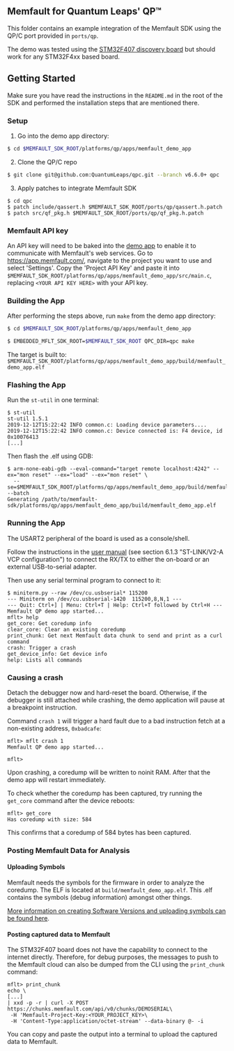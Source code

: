 ## Memfault for Quantum Leaps' QP™

This folder contains an example integration of the Memfault SDK using the QP/C
port provided in `ports/qp`.

The demo was tested using the
[STM32F407 discovery board](https://www.st.com/en/evaluation-tools/stm32f4discovery.html)
but should work for any STM32F4xx based board.

## Getting Started

Make sure you have read the instructions in the `README.md` in the root of the
SDK and performed the installation steps that are mentioned there.

### Setup

1. Go into the demo app directory:

```bash
$ cd $MEMFAULT_SDK_ROOT/platforms/qp/apps/memfault_demo_app
```

2. Clone the QP/C repo

```bash
$ git clone git@github.com:QuantumLeaps/qpc.git --branch v6.6.0+ qpc
```

3. Apply patches to integrate Memfault SDK

```
$ cd qpc
$ patch include/qassert.h $MEMFAULT_SDK_ROOT/ports/qp/qassert.h.patch
$ patch src/qf_pkg.h $MEMFAULT_SDK_ROOT/ports/qp/qf_pkg.h.patch
```

### Memfault API key

An API key will need to be baked into the [demo app](https://mflt.io/demo-cli)
to enable it to communicate with Memfault's web services. Go to
https://app.memfault.com/, navigate to the project you want to use and select
'Settings'. Copy the 'Project API Key' and paste it into
`$MEMFAULT_SDK_ROOT/platforms/qp/apps/memfault_demo_app/src/main.c`, replacing
`<YOUR API KEY HERE>` with your API key.

### Building the App

After performing the steps above, run `make` from the demo app directory:

```bash
$ cd $MEMFAULT_SDK_ROOT/platforms/qp/apps/memfault_demo_app

$ EMBEDDED_MFLT_SDK_ROOT=$MEMFAULT_SDK_ROOT QPC_DIR=qpc make
```

The target is built to:
`$MEMFAULT_SDK_ROOT/platforms/qp/apps/memfault_demo_app/build/memfault_demo_app.elf`

### Flashing the App

Run the `st-util` in one terminal:

```
$ st-util
st-util 1.5.1
2019-12-12T15:22:42 INFO common.c: Loading device parameters....
2019-12-12T15:22:42 INFO common.c: Device connected is: F4 device, id 0x10076413
[...]
```

Then flash the .elf using GDB:

```
$ arm-none-eabi-gdb --eval-command="target remote localhost:4242" --ex="mon reset" --ex="load" --ex="mon reset" \
  --se=$MEMFAULT_SDK_ROOT/platforms/qp/apps/memfault_demo_app/build/memfault_demo_app.elf --batch
Generating /path/to/memfault-sdk/platforms/qp/apps/memfault_demo_app/build/memfault_demo_app.elf
```

### Running the App

The USART2 peripheral of the board is used as a console/shell.

Follow the instructions in the
[user manual](https://www.st.com/content/ccc/resource/technical/document/user_manual/70/fe/4a/3f/e7/e1/4f/7d/DM00039084.pdf/files/DM00039084.pdf/jcr:content/translations/en.DM00039084.pdf)
(see section 6.1.3 "ST-LINK/V2-A VCP configuration") to connect the RX/TX to
either the on-board or an external USB-to-serial adapter.

Then use any serial terminal program to connect to it:

```
$ miniterm.py --raw /dev/cu.usbserial* 115200
--- Miniterm on /dev/cu.usbserial-1420  115200,8,N,1 ---
--- Quit: Ctrl+] | Menu: Ctrl+T | Help: Ctrl+T followed by Ctrl+H ---
Memfault QP demo app started...
mflt> help
get_core: Get coredump info
clear_core: Clear an existing coredump
print_chunk: Get next Memfault data chunk to send and print as a curl command
crash: Trigger a crash
get_device_info: Get device info
help: Lists all commands
```

### Causing a crash

Detach the debugger now and hard-reset the board. Otherwise, if the debugger is
still attached while crashing, the demo application will pause at a breakpoint
instruction.

Command `crash 1` will trigger a hard fault due to a bad instruction fetch at a
non-existing address, `0xbadcafe`:

```
mflt> mflt crash 1
Memfault QP demo app started...

mflt>
```

Upon crashing, a coredump will be written to noinit RAM. After that the demo app
will restart immediately.

To check whether the coredump has been captured, try running the `get_core`
command after the device reboots:

```
mflt> get_core
Has coredump with size: 584
```

This confirms that a coredump of 584 bytes has been captured.

### Posting Memfault Data for Analysis

#### Uploading Symbols

Memfault needs the symbols for the firmware in order to analyze the coredump.
The ELF is located at `build/memfault_demo_app.elf`. This .elf contains the
symbols (debug information) amongst other things.

[More information on creating Software Versions and uploading symbols can be found here](https://mflt.io/2LGUDoA).

#### Posting captured data to Memfault

The STM32F407 board does not have the capability to connect to the internet
directly. Therefore, for debug purposes, the messages to push to the Memfault
cloud can also be dumped from the CLI using the `print_chunk` command:

```
mflt> print_chunk
echo \
[...]
| xxd -p -r | curl -X POST https://chunks.memfault.com/api/v0/chunks/DEMOSERIAL\
 -H 'Memfault-Project-Key:<YOUR_PROJECT_KEY>\
 -H 'Content-Type:application/octet-stream' --data-binary @- -i
```

You can copy and paste the output into a terminal to upload the captured data to
Memfault.
